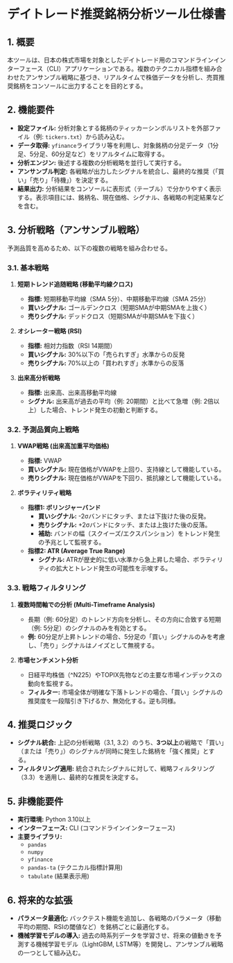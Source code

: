 # デイトレード推奨銘柄分析ツール仕様書

## 1. 概要

本ツールは、日本の株式市場を対象としたデイトレード用のコマンドラインインターフェース（CLI）アプリケーションである。複数のテクニカル指標を組み合わせたアンサンブル戦略に基づき、リアルタイムで株価データを分析し、売買推奨銘柄をコンソールに出力することを目的とする。

## 2. 機能要件

- **設定ファイル:** 分析対象とする銘柄のティッカーシンボルリストを外部ファイル（例: `tickers.txt`）から読み込む。
- **データ取得:** `yfinance`ライブラリ等を利用し、対象銘柄の分足データ（1分足、5分足、60分足など）をリアルタイムに取得する。
- **分析エンジン:** 後述する複数の分析戦略を並行して実行する。
- **アンサンブル判定:** 各戦略が出力したシグナルを統合し、最終的な推奨（「買い」「売り」「待機」）を決定する。
- **結果出力:** 分析結果をコンソールに表形式（テーブル）で分かりやすく表示する。表示項目には、銘柄名、現在価格、シグナル、各戦略の判定結果などを含む。

## 3. 分析戦略（アンサンブル戦略）

予測品質を高めるため、以下の複数の戦略を組み合わせる。

### 3.1. 基本戦略

1.  **短期トレンド追随戦略 (移動平均線クロス)**
    - **指標:** 短期移動平均線（SMA 5分）、中期移動平均線（SMA 25分）
    - **買いシグナル:** ゴールデンクロス（短期SMAが中期SMAを上抜く）
    - **売りシグナル:** デッドクロス（短期SMAが中期SMAを下抜く）

2.  **オシレーター戦略 (RSI)**
    - **指標:** 相対力指数（RSI 14期間）
    - **買いシグナル:** 30%以下の「売られすぎ」水準からの反発
    - **売りシグナル:** 70%以上の「買われすぎ」水準からの反落

3.  **出来高分析戦略**
    - **指標:** 出来高、出来高移動平均線
    - **シグナル:** 出来高が過去の平均（例: 20期間）と比べて急増（例: 2倍以上）した場合、トレンド発生の初動と判断する。

### 3.2. 予測品質向上戦略

1.  **VWAP戦略 (出来高加重平均価格)**
    - **指標:** VWAP
    - **買いシグナル:** 現在価格がVWAPを上回り、支持線として機能している。
    - **売りシグナル:** 現在価格がVWAPを下回り、抵抗線として機能している。

2.  **ボラティリティ戦略**
    - **指標1: ボリンジャーバンド**
        - **買いシグナル:** -2σバンドにタッチ、または下抜けた後の反発。
        - **売りシグナル:** +2σバンドにタッチ、または上抜けた後の反落。
        - **補助:** バンドの幅（スクイーズ/エクスパンション）をトレンド発生の予兆として監視する。
    - **指標2: ATR (Average True Range)**
        - **シグナル:** ATRが歴史的に低い水準から急上昇した場合、ボラティリティの拡大とトレンド発生の可能性を示唆する。

### 3.3. 戦略フィルタリング

1.  **複数時間軸での分析 (Multi-Timeframe Analysis)**
    - 長期（例: 60分足）のトレンド方向を分析し、その方向に合致する短期（例: 5分足）のシグナルのみを有効とする。
    - **例:** 60分足が上昇トレンドの場合、5分足の「買い」シグナルのみを考慮し、「売り」シグナルはノイズとして無視する。

2.  **市場センチメント分析**
    - 日経平均株価（^N225）やTOPIX先物などの主要な市場インデックスの動向を監視する。
    - **フィルター:** 市場全体が明確な下落トレンドの場合、「買い」シグナルの推奨度を一段階引き下げるか、無効化する。逆も同様。

## 4. 推奨ロジック

- **シグナル統合:** 上記の分析戦略（3.1, 3.2）のうち、**3つ以上**の戦略で「買い」（または「売り」）のシグナルが同時に発生した銘柄を「強く推奨」とする。
- **フィルタリング適用:** 統合されたシグナルに対して、戦略フィルタリング（3.3）を適用し、最終的な推奨を決定する。

## 5. 非機能要件

- **実行環境:** Python 3.10以上
- **インターフェース:** CLI (コマンドラインインターフェース)
- **主要ライブラリ:**
    - `pandas`
    - `numpy`
    - `yfinance`
    - `pandas-ta` (テクニカル指標計算用)
    - `tabulate` (結果表示用)

## 6. 将来的な拡張

- **パラメータ最適化:** バックテスト機能を追加し、各戦略のパラメータ（移動平均の期間、RSIの閾値など）を銘柄ごとに最適化する。
- **機械学習モデルの導入:** 過去の時系列データを学習させ、将来の値動きを予測する機械学習モデル（LightGBM, LSTM等）を開発し、アンサンブル戦略の一つとして組み込む。
